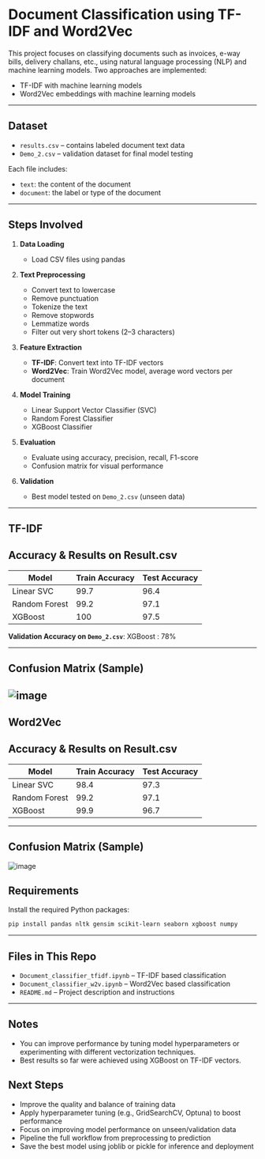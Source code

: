# Document Classification using TF-IDF and Word2Vec

This project focuses on classifying documents such as invoices, e-way bills, delivery challans, etc., using natural language processing (NLP) and machine learning models. Two approaches are implemented:

- TF-IDF with machine learning models
- Word2Vec embeddings with machine learning models

---

## Dataset

- `results.csv` – contains labeled document text data
- `Demo_2.csv` – validation dataset for final model testing

Each file includes:
- `text`: the content of the document
- `document`: the label or type of the document

---

## Steps Involved

1. **Data Loading**
   - Load CSV files using pandas

2. **Text Preprocessing**
   - Convert text to lowercase
   - Remove punctuation
   - Tokenize the text
   - Remove stopwords
   - Lemmatize words
   - Filter out very short tokens (2–3 characters)

3. **Feature Extraction**
   - **TF-IDF**: Convert text into TF-IDF vectors
   - **Word2Vec**: Train Word2Vec model, average word vectors per document

4. **Model Training**
   - Linear Support Vector Classifier (SVC)
   - Random Forest Classifier
   - XGBoost Classifier

5. **Evaluation**
   - Evaluate using accuracy, precision, recall, F1-score
   - Confusion matrix for visual performance

6. **Validation**
   - Best model tested on `Demo_2.csv` (unseen data)

---

## TF-IDF

## Accuracy & Results on Result.csv

| Model           | Train Accuracy | Test Accuracy |
|----------------|----------------|---------------|
| Linear SVC      | 99.7           | 96.4          |
| Random Forest   | 99.2           | 97.1          |
| XGBoost         | 100            | 97.5          |


**Validation Accuracy on `Demo_2.csv`**: 
XGBoost : 78%

---

## Confusion Matrix (Sample)
![image](https://github.com/user-attachments/assets/6ae5357b-4e92-4f72-aa93-593a73c8b77f)
---

## Word2Vec

## Accuracy & Results on Result.csv

| Model           | Train Accuracy | Test Accuracy |
|----------------|----------------|---------------|
| Linear SVC      | 98.4           | 97.3          |
| Random Forest   | 99.2           | 97.1          |
| XGBoost         | 99.9           | 96.7          |

---

## Confusion Matrix (Sample)
![image](https://github.com/user-attachments/assets/f316fd9e-e8c6-4d6a-8f49-7dde22fcf618)

## Requirements

Install the required Python packages:

```bash
pip install pandas nltk gensim scikit-learn seaborn xgboost numpy
````

---

## Files in This Repo

* `Document_classifier_tfidf.ipynb` – TF-IDF based classification
* `Document_classifier_w2v.ipynb` – Word2Vec based classification
* `README.md` – Project description and instructions

---

## Notes

* You can improve performance by tuning model hyperparameters or experimenting with different vectorization techniques.
* Best results so far were achieved using XGBoost on TF-IDF vectors.

## Next Steps
* Improve the quality and balance of training data
* Apply hyperparameter tuning (e.g., GridSearchCV, Optuna) to boost performance
* Focus on improving model performance on unseen/validation data
* Pipeline the full workflow from preprocessing to prediction
* Save the best model using joblib or pickle for inference and deployment
